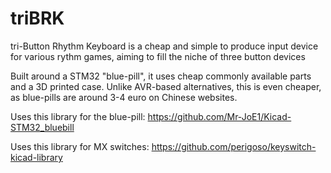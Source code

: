 # triBRK
tri-Button Rhythm Keyboard is a cheap and simple to produce input device for various rythm games, aiming to fill the niche of three button devices

Built around a STM32 "blue-pill", it uses cheap commonly available parts and a 3D printed case. Unlike AVR-based alternatives, this is even cheaper, as blue-pills are around 3-4 euro on Chinese websites.

Uses this library for the blue-pill: https://github.com/Mr-JoE1/Kicad-STM32_bluebill

Uses this library for MX switches: https://github.com/perigoso/keyswitch-kicad-library
